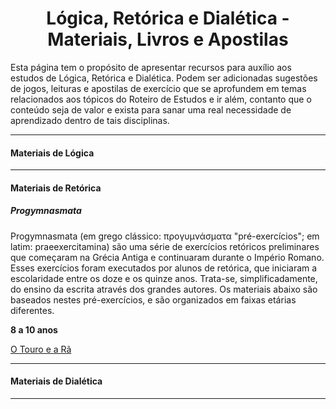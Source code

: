 <h1 align="center">Lógica, Retórica e Dialética - Materiais, Livros e Apostilas</h1>

Esta página tem o propósito de apresentar recursos para auxílio aos estudos de Lógica, Retórica e Dialética. Podem ser adicionadas sugestões de jogos, leituras e apostilas de exercício que se aprofundem em temas relacionados aos tópicos do Roteiro de Estudos e ir além, contanto que o conteúdo seja de valor e exista para sanar uma real necessidade de aprendizado dentro de tais disciplinas.

---

#### Materiais de Lógica

---

#### Materiais de Retórica

##### Progymnasmata

Progymnasmata (em grego clássico: προγυμνάσματα "pré-exercícios"; em latim: praeexercitamina) são uma série de exercícios retóricos preliminares que começaram na Grécia Antiga e continuaram durante o Império Romano. Esses exercícios foram executados por alunos de retórica, que iniciaram a escolaridade entre os doze e os quinze anos. Trata-se, simplificadamente, do ensino da escrita através dos grandes autores. Os materiais abaixo são baseados nestes pré-exercícios, e são organizados em faixas etárias diferentes.

**8 a 10 anos**

[O Touro e a Rã](https://www.materiaisdehomeschooling.com/2020/11/estudo-das-fabulas-progymnasmata-e.html)

---

#### Materiais de Dialética

---
